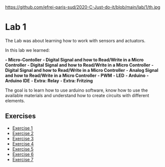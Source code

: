 
https://github.com/efrei-paris-sud/2020-C-Just-do-it/blob/main/lab/1/th.jpg


# Lab 1
The Lab was about learning how to work with sensors and actuators.

In this lab we learned:

**- Micro-Contoller**
**- Digital Signal and how to Read/Write in a Micro Controller**
**- Digital Signal and how to Read/Write in a Micro Controller**
**- Digital Signal and how to Read/Write in a Micro Controller**
**- Analog Signal and how to Read/Write in a Micro Controller**
**- PWM**
**- LED**
**- Arduino**
**- Arduino IDE**
**- Extra: Relay**
**- Extra: Fritzing**
  
The goal is to learn how to use arduino software, know how to use the available materials and understand how to create circuits with different elements.

## Exercises
  - [Exercise 1](ex1)
  - [Exercise 2](ex2)
  - [Exercise 3](ex3)
  - [Exercise 4](ex4)
  - [Exercise 5](ex5)
  - [Exercise 6](ex6)
  - [Exercise 7](ex7)
  

  
